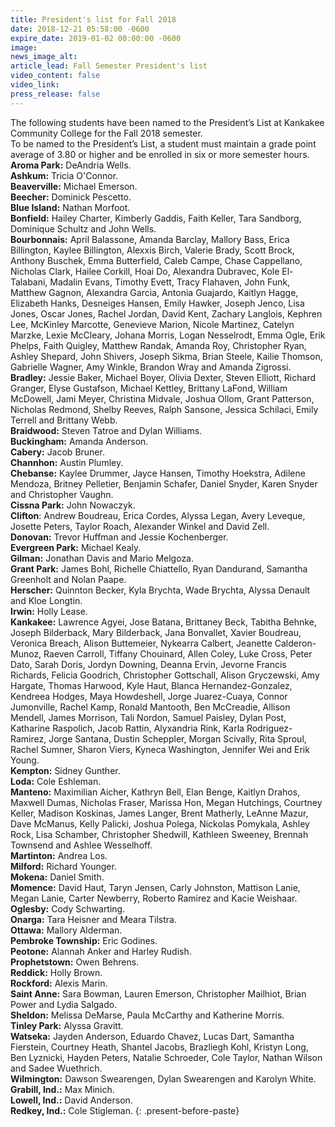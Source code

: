 ```yaml
---
title: President's list for Fall 2018
date: 2018-12-21 05:58:00 -0600
expire_date: 2019-01-02 00:00:00 -0600
image:
news_image_alt:
article_lead: Fall Semester President's list
video_content: false
video_link:
press_release: false
---
```


The following students have been named to the President’s List at Kankakee Community College for the Fall 2018 semester.<br>To be named to the President’s List, a student must maintain a grade point average of 3.80 or higher and be enrolled in six or more semester hours.<br>**Aroma Park:** DeAndria Wells.<br>**Ashkum:** Tricia O'Connor.<br>**Beaverville:** Michael Emerson.<br>**Beecher:** Dominick Pescetto.<br>**Blue Island:** Nathan Morfoot.<br>**Bonfield:** Hailey Charter, Kimberly Gaddis, Faith Keller, Tara Sandborg, Dominique Schultz and John Wells.<br>**Bourbonnais:** April Balassone, Amanda Barclay, Mallory Bass, Erica Billington, Kaylee Billington, Alexxis Birch, Valerie Brady, Scott Brock, Anthony Buschek, Emma Butterfield, Caleb Campe, Chase Cappellano, Nicholas Clark, Hailee Corkill, Hoai Do, Alexandra Dubravec, Kole El-Talabani, Madalin Evans, Timothy Evett, Tracy Flahaven, John Funk, Matthew Gagnon, Alexandra Garcia, Antonia Guajardo, Kaitlyn Hagge, Elizabeth Hanks, Desneiges Hansen, Emily Hawker, Joseph Jenco, Lisa Jones, Oscar Jones, Rachel Jordan, David Kent, Zachary Langlois, Kephren Lee, McKinley Marcotte, Genevieve Marion, Nicole Martinez, Catelyn Marzke, Lexie McCleary, Johana Morris, Logan Nesselrodt, Emma Ogle, Erik Phelps, Faith Quigley, Matthew Randak, Amanda Roy, Christopher Ryan, Ashley Shepard, John Shivers, Joseph Sikma, Brian Steele, Kailie Thomson, Gabrielle Wagner, Amy Winkle, Brandon Wray and Amanda Zigrossi.<br>**Bradley:** Jessie Baker, Michael Boyer, Olivia Dexter, Steven Elliott, Richard Granger, Elyse Gustafson, Michael Kettley, Brittany LaFond, William McDowell, Jami Meyer, Christina Midvale, Joshua Ollom, Grant Patterson, Nicholas Redmond, Shelby Reeves, Ralph Sansone, Jessica Schilaci, Emily Terrell and Brittany Webb.<br>**Braidwood:** Steven Tatroe and Dylan Williams.<br>**Buckingham:** Amanda Anderson.<br>**Cabery:** Jacob Bruner.<br>**Channhon:** Austin Plumley.<br>**Chebanse:** Kaylee Drummer, Jayce Hansen, Timothy Hoekstra, Adilene Mendoza, Britney Pelletier, Benjamin Schafer, Daniel Snyder, Karen Snyder and Christopher Vaughn.<br>**Cissna Park:** John Nowaczyk.<br>**Clifton**: Andrew Boudreau, Erica Cordes, Alyssa Legan, Avery Leveque, Josette Peters, Taylor Roach, Alexander Winkel and David Zell.<br>**Donovan:** Trevor Huffman and Jessie Kochenberger.<br>**Evergreen Park:** Michael Kealy.<br>**Gilman:** Jonathan Davis and Mario Melgoza.<br>**Grant Park:** James Bohl, Richelle Chiattello, Ryan Dandurand, Samantha Greenholt and Nolan Paape.<br>**Herscher:** Quinnton Becker, Kyla Brychta, Wade Brychta, Alyssa Denault and Kloe Longtin.<br>**Irwin:** Holly Lease.<br>**Kankakee:** Lawrence Agyei, Jose Batana, Brittaney Beck, Tabitha Behnke, Joseph Bilderback, Mary Bilderback, Jana Bonvallet, Xavier Boudreau, Veronica Breach, Alison Buttemeier, Nykearra Calbert, Jeanette Calderon-Munoz, Raeven Carroll, Tiffany Chouinard, Allen Coley, Luke Cross, Peter Dato, Sarah Doris, Jordyn Downing, Deanna Ervin, Jevorne Francis Richards, Felicia Goodrich, Christopher Gottschall, Alison Gryczewski, Amy Hargate, Thomas Harwood, Kyle Haut, Blanca Hernandez-Gonzalez, Kendreea Hodges, Maya Howdeshell, Jorge Juarez-Cuaya, Connor Jumonville, Rachel Kamp, Ronald Mantooth, Ben McCreadie, Allison Mendell, James Morrison, Tali Nordon, Samuel Paisley, Dylan Post, Katharine Raspolich, Jacob Rattin, Alyxandria Rink, Karla Rodriguez-Ramirez, Jorge Santana, Dustin Scheppler, Morgan Scivally, Rita Sproul, Rachel Sumner, Sharon Viers, Kyneca Washington, Jennifer Wei and Erik Young.<br>**Kempton:** Sidney Gunther.<br>**Loda:** Cole Eshleman.<br>**Manteno:** Maximilian Aicher, Kathryn Bell, Elan Benge, Kaitlyn Drahos, Maxwell Dumas, Nicholas Fraser, Marissa Hon, Megan Hutchings, Courtney Keller, Madison Koskinas, James Langer, Brent Matherly, LeAnne Mazur, Dave McManus, Kelly Palicki, Joshua Polega, Nickolas Pomykala, Ashley Rock, Lisa Schamber, Christopher Shedwill, Kathleen Sweeney, Brennah Townsend and Ashlee Wesselhoff.<br>**Martinton:** Andrea Los.<br>**Milford:** Richard Younger.<br>**Mokena:** Daniel Smith.<br>**Momence:** David Haut, Taryn Jensen, Carly Johnston, Mattison Lanie, Megan Lanie, Carter Newberry, Roberto Ramirez and Kacie Weishaar.<br>**Oglesby:** Cody Schwarting.<br>**Onarga:** Tara Heisner and Meara Tilstra.<br>**Ottawa:** Mallory Alderman.<br>**Pembroke Township:** Eric Godines.<br>**Peotone:** Alannah Anker and Harley Rudish.<br>**Prophetstown:** Owen Behrens.<br>**Reddick:** Holly Brown.<br>**Rockford:** Alexis Marin.<br>**Saint Anne:** Sara Bowman, Lauren Emerson, Christopher Mailhiot, Brian Power and Lydia Salgado.<br>**Sheldon:** Melissa DeMarse, Paula McCarthy and Katherine Morris.<br>**Tinley Park:** Alyssa Gravitt.<br>**Watseka:** Jayden Anderson, Eduardo Chavez, Lucas Dart, Samantha Fierstein, Courtney Heath, Shantel Jacobs, Brazliegh Kohl, Kristyn Long, Ben Lyznicki, Hayden Peters, Natalie Schroeder, Cole Taylor, Nathan Wilson and Sadee Wuethrich.<br>**Wilmington:** Dawson Swearengen, Dylan Swearengen and Karolyn White.<br>**Grabill, Ind.:** Max Minich.<br>**Lowell, Ind.:** David Anderson.<br>**Redkey, Ind.:** Cole Stigleman.
{: .present-before-paste}